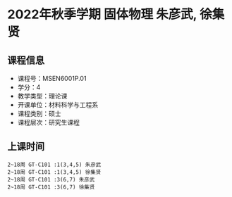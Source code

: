 # 2022年秋季学期 固体物理 朱彦武, 徐集贤






## 课程信息

- 课程号：MSEN6001P.01
- 学分：4
- 教学类型：理论课
- 开课单位：材料科学与工程系
- 课程类别：硕士
- 课程层次：研究生课程

## 上课时间

```
2~18周 GT-C101 :1(3,4,5) 朱彦武
2~18周 GT-C101 :1(3,4,5) 徐集贤
2~18周 GT-C101 :3(6,7) 朱彦武
2~18周 GT-C101 :3(6,7) 徐集贤
```

